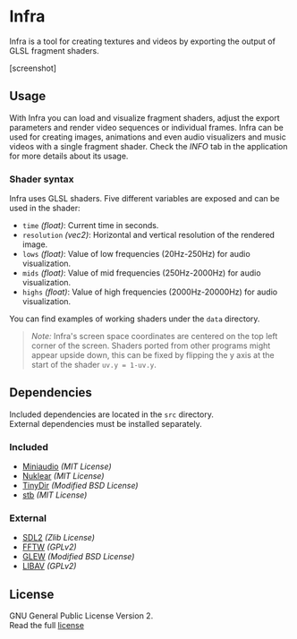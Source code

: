 # Infra
Infra is a tool for creating textures and videos by exporting the output of GLSL fragment shaders.

[screenshot]

## Usage
With Infra you can load and visualize fragment shaders, adjust the export parameters and render video sequences or individual frames.
Infra can be used for creating images, animations and even audio visualizers and music videos with a single fragment shader.
Check the *INFO* tab in the application for more details about its usage.

### Shader syntax
Infra uses GLSL shaders. Five different variables are exposed and can be used in the shader:
- `time` *(float)*: Current time in seconds.
- `resolution` *(vec2)*: Horizontal and vertical resolution of the rendered image.
- `lows` *(float)*: Value of low frequencies (20Hz-250Hz) for audio visualization.
- `mids` *(float)*: Value of mid frequencies (250Hz-2000Hz) for audio visualization.
- `highs` *(float)*: Value of high frequencies (2000Hz-20000Hz) for audio visualization.

You can find examples of working shaders under the `data` directory.

> *Note:* Infra's screen space coordinates are centered on the top left corner of the screen. Shaders ported from other programs might appear upside down, this can be fixed by flipping the y axis at the start of the shader `uv.y = 1-uv.y`.

## Dependencies
Included dependencies are located in the `src` directory.  
External dependencies must be installed separately.

### Included
- [Miniaudio](https://miniaud.io/) *(MIT License)*
- [Nuklear](https://github.com/Immediate-Mode-UI/Nuklear) *(MIT License)*
- [TinyDir](https://github.com/cxong/tinydir) *(Modified BSD License)*
- [stb](https://github.com/nothings/stb) *(MIT License)*

### External
- [SDL2](https://www.libsdl.org/) *(Zlib License)*
- [FFTW](http://www.fftw.org/) *(GPLv2)*
- [GLEW](https://github.com/nigels-com/glew) *(Modified BSD License)*
- [LIBAV](https://libav.org/) *(GPLv2)*

## License
GNU General Public License Version 2.  
Read the full [license](LICENSE)
